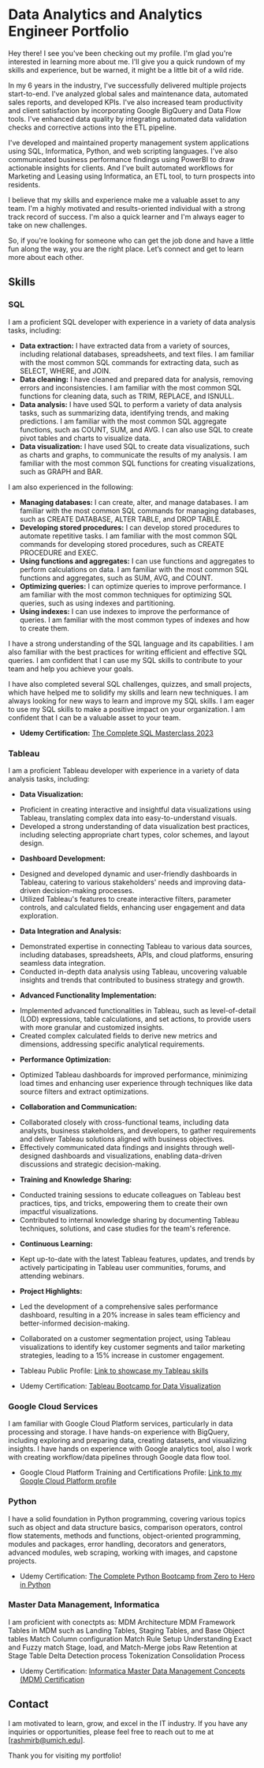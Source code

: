 # Data Analytics and Analytics Engineer Portfolio

Hey there! I see you've been checking out my profile. I'm glad you're interested in learning more about me. I'll give you a quick rundown of my skills and experience, but be warned, it might be a little bit of a wild ride.  

In my 6 years in the industry, I've successfully delivered multiple projects start-to-end. I've analyzed global sales and maintenance data, automated sales reports, and developed KPIs. I've also increased team productivity and client satisfaction by incorporating Google BigQuery and Data Flow tools. I've enhanced data quality by integrating automated data validation checks and corrective actions into the ETL pipeline.  

I've developed and maintained property management system applications using SQL, Informatica, Python, and web scripting languages. I've also communicated business performance findings using PowerBI to draw actionable insights for clients. And I've built automated workflows for Marketing and Leasing using Informatica, an ETL tool, to turn prospects into residents.  

I believe that my skills and experience make me a valuable asset to any team. I'm a highly motivated and results-oriented individual with a strong track record of success. I'm also a quick learner and I'm always eager to take on new challenges.  

So, if you're looking for someone who can get the job done and have a little fun along the way, you are the right place. Let’s connect and get to learn more about each other.   

## Skills

### SQL  
I am a proficient SQL developer with experience in a variety of data analysis tasks, including:
*	**Data extraction:** I have extracted data from a variety of sources, including relational databases, spreadsheets, and text files. I am familiar with the most common SQL commands for extracting data, such as SELECT, WHERE, and JOIN.
*	**Data cleaning:** I have cleaned and prepared data for analysis, removing errors and inconsistencies. I am familiar with the most common SQL functions for cleaning data, such as TRIM, REPLACE, and ISNULL.
*	**Data analysis:** I have used SQL to perform a variety of data analysis tasks, such as summarizing data, identifying trends, and making predictions. I am familiar with the most common SQL aggregate functions, such as COUNT, SUM, and AVG. I can also use SQL to create pivot tables and charts to visualize data.
*	**Data visualization:** I have used SQL to create data visualizations, such as charts and graphs, to communicate the results of my analysis. I am familiar with the most common SQL functions for creating visualizations, such as GRAPH and BAR.  
  
I am also experienced in the following:
*	**Managing databases:** I can create, alter, and manage databases. I am familiar with the most common SQL commands for managing databases, such as CREATE DATABASE, ALTER TABLE, and DROP TABLE.
*	**Developing stored procedures:** I can develop stored procedures to automate repetitive tasks. I am familiar with the most common SQL commands for developing stored procedures, such as CREATE PROCEDURE and EXEC.
*	**Using functions and aggregates:** I can use functions and aggregates to perform calculations on data. I am familiar with the most common SQL functions and aggregates, such as SUM, AVG, and COUNT.
*	**Optimizing queries:** I can optimize queries to improve performance. I am familiar with the most common techniques for optimizing SQL queries, such as using indexes and partitioning.
*	**Using indexes:** I can use indexes to improve the performance of queries. I am familiar with the most common types of indexes and how to create them.
  
I have a strong understanding of the SQL language and its capabilities. I am also familiar with the best practices for writing efficient and effective SQL queries. I am confident that I can use my SQL skills to contribute to your team and help you achieve your goals.  

I have also completed several SQL challenges, quizzes, and small projects, which have helped me to solidify my skills and learn new techniques. I am always looking for new ways to learn and improve my SQL skills.
I am eager to use my SQL skills to make a positive impact on your organization. I am confident that I can be a valuable asset to your team.

- **Udemy Certification:** [The Complete SQL Masterclass 2023](https://github.com/bhutadarashmi/Data-Analyst-Portfolio/blob/main/certifications/SQL.pdf)

### Tableau
I am a proficient Tableau developer with experience in a variety of data analysis tasks, including:
*	**Data Visualization:**
- Proficient in creating interactive and insightful data visualizations using Tableau, translating complex data into easy-to-understand visuals.
- Developed a strong understanding of data visualization best practices, including selecting appropriate chart types, color schemes, and layout design.

* **Dashboard Development:**
- Designed and developed dynamic and user-friendly dashboards in Tableau, catering to various stakeholders' needs and improving data-driven decision-making processes.
-	Utilized Tableau's features to create interactive filters, parameter controls, and calculated fields, enhancing user engagement and data exploration.
  
* **Data Integration and Analysis:**
-	Demonstrated expertise in connecting Tableau to various data sources, including databases, spreadsheets, APIs, and cloud platforms, ensuring seamless data integration.
-	Conducted in-depth data analysis using Tableau, uncovering valuable insights and trends that contributed to business strategy and growth.
  
*	**Advanced Functionality Implementation:**
-	Implemented advanced functionalities in Tableau, such as level-of-detail (LOD) expressions, table calculations, and set actions, to provide users with more granular and customized insights.
-	Created complex calculated fields to derive new metrics and dimensions, addressing specific analytical requirements.
  
* **Performance Optimization:**
-	Optimized Tableau dashboards for improved performance, minimizing load times and enhancing user experience through techniques like data source filters and extract optimizations.  
  
*	**Collaboration and Communication:**
- Collaborated closely with cross-functional teams, including data analysts, business stakeholders, and developers, to gather requirements and deliver Tableau solutions aligned with business objectives.
- Effectively communicated data findings and insights through well-designed dashboards and visualizations, enabling data-driven discussions and strategic decision-making.  
  
* **Training and Knowledge Sharing:**
- Conducted training sessions to educate colleagues on Tableau best practices, tips, and tricks, empowering them to create their own impactful visualizations.
- Contributed to internal knowledge sharing by documenting Tableau techniques, solutions, and case studies for the team's reference.
  
*	**Continuous Learning:**
-	Kept up-to-date with the latest Tableau features, updates, and trends by actively participating in Tableau user communities, forums, and attending webinars.
  
* **Project Highlights:**
- Led the development of a comprehensive sales performance dashboard, resulting in a 20% increase in sales team efficiency and better-informed decision-making.
- Collaborated on a customer segmentation project, using Tableau visualizations to identify key customer segments and tailor marketing strategies, leading to a 15% increase in customer engagement.  

- Tableau Public Profile: [Link to showcase my Tableau skills](https://public.tableau.com/app/profile/rashmi.bhutada)
- Udemy Certification: [Tableau Bootcamp for Data Visualization](https://github.com/bhutadarashmi/Data-Analyst-Portfolio/blob/main/certifications/Tableau.pdf)

### Google Cloud Services
I am familiar with Google Cloud Platform services, particularly in data processing and storage. I have hands-on experience with BigQuery, including exploring and preparing data, creating datasets, and visualizing insights. I have hands on experience with Google analytics tool, also I work with creating workflow/data pipelines through Google data flow tool.

- Google Cloud Platform Training and Certifications Profile: [Link to my Google Cloud Platform profile](https://partner.cloudskillsboost.google/public_profiles/a1edd24f-41b1-43ba-8cd5-8fb83897a739)

### Python
I have a solid foundation in Python programming, covering various topics such as object and data structure basics, comparison operators, control flow statements, methods and functions, object-oriented programming, modules and packages, error handling, decorators and generators, advanced modules, web scraping, working with images, and capstone projects.

- Udemy Certification: [The Complete Python Bootcamp from Zero to Hero in Python](https://github.com/bhutadarashmi/Data-Analyst-Portfolio/blob/main/certifications/Python.pdf)

### Master Data Management, Informatica
I am proficient with conectpts as:
  MDM Architecture
  MDM Framework
  Tables in MDM such as Landing Tables, Staging Tables, and Base Object tables
  Match Column configuration
  Match Rule Setup
  Understanding Exact and Fuzzy match
  Stage, load, and Match-Merge jobs
  Raw Retention at Stage Table
  Delta Detection process
  Tokenization
  Consolidation Process

- Udemy Certification: [Informatica Master Data Management Concepts (MDM) Certification](https://github.com/bhutadarashmi/Data-Analyst-Portfolio/blob/main/certifications/MDM.pdf)

## Contact
I am motivated to learn, grow, and excel in the IT industry. If you have any inquiries or opportunities, please feel free to reach out to me at [rashmirb@umich.edu].

Thank you for visiting my portfolio!
